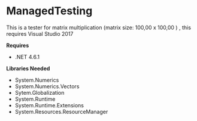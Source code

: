 # ManagedTesting

This is a tester for matrix multiplication (matrix size: 100,00 x 100,00 ) , this requires Visual Studio 2017

**Requires**

* .NET 4.6.1 

**Libraries Needed**

* System.Numerics
* System.Numerics.Vectors
* Sytem.Globalization
* System.Runtime
* System.Runtime.Extensions
* System.Resources.ResourceManager
